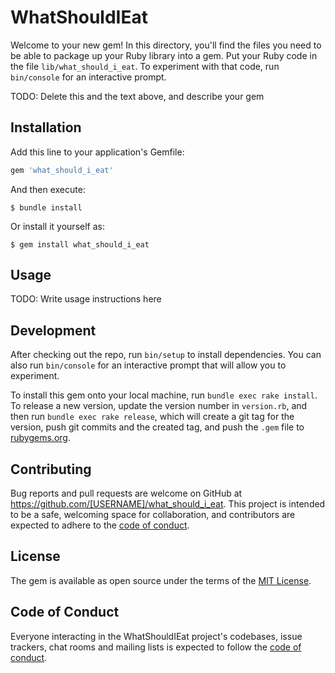 # WhatShouldIEat

Welcome to your new gem! In this directory, you'll find the files you need to be able to package up your Ruby library into a gem. Put your Ruby code in the file `lib/what_should_i_eat`. To experiment with that code, run `bin/console` for an interactive prompt.

TODO: Delete this and the text above, and describe your gem

## Installation

Add this line to your application's Gemfile:

```ruby
gem 'what_should_i_eat'
```

And then execute:

    $ bundle install

Or install it yourself as:

    $ gem install what_should_i_eat

## Usage

TODO: Write usage instructions here

## Development

After checking out the repo, run `bin/setup` to install dependencies. You can also run `bin/console` for an interactive prompt that will allow you to experiment.

To install this gem onto your local machine, run `bundle exec rake install`. To release a new version, update the version number in `version.rb`, and then run `bundle exec rake release`, which will create a git tag for the version, push git commits and the created tag, and push the `.gem` file to [rubygems.org](https://rubygems.org).

## Contributing

Bug reports and pull requests are welcome on GitHub at https://github.com/[USERNAME]/what_should_i_eat. This project is intended to be a safe, welcoming space for collaboration, and contributors are expected to adhere to the [code of conduct](https://github.com/[USERNAME]/what_should_i_eat/blob/master/CODE_OF_CONDUCT.md).

## License

The gem is available as open source under the terms of the [MIT License](https://opensource.org/licenses/MIT).

## Code of Conduct

Everyone interacting in the WhatShouldIEat project's codebases, issue trackers, chat rooms and mailing lists is expected to follow the [code of conduct](https://github.com/[USERNAME]/what_should_i_eat/blob/master/CODE_OF_CONDUCT.md).
